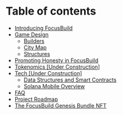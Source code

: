 # Table of contents

* [Introducing FocusBuild](README.md)
* [Game Design](game-mechanics/README.md)
  * [Builders](game-mechanics/builders.md)
  * [City Map](game-mechanics/city-map.md)
  * [Structures](game-mechanics/structure-variation-or-animation.md)
* [Promoting Honesty in FocusBuild](promoting-honesty-in-focusbuild.md)
* [Tokenomics \[Under Construction\]](tokenomics-and-revenue-model.md)
* [Tech \[Under Construction\]](tech/README.md)
  * [Data Structures and Smart Contracts](tech/data-structures-and-smart-contracts.md)
  * [Solana Mobile Overview](tech/solana-mobile-overview.md)
* [FAQ](faq.md)
* [Project Roadmap](project-roadmap.md)
* [The FocusBuild Genesis Bundle NFT](the-focusbuild-genesis-bundle-nft.md)

